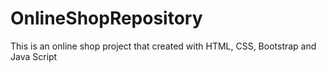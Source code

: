 # OnlineShopRepository
This is an online shop project that created with HTML, CSS, Bootstrap and Java Script
